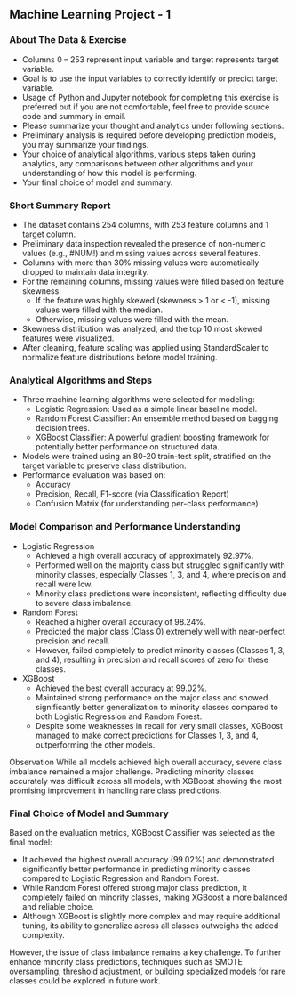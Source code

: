 ## Machine Learning Project - 1

### About The Data & Exercise
- Columns 0 – 253 represent input variable and target represents target variable.
- Goal is to use the input variables to correctly identify or predict target variable.
- Usage of Python and Jupyter notebook for completing this exercise is preferred but if you are not comfortable, feel free to provide source code and summary in email.
- Please summarize your thought and analytics under following sections.
- Preliminary analysis is required before developing prediction models, you may summarize your findings.
- Your choice of analytical algorithms, various steps taken during analytics, any comparisons between other algorithms and your understanding of how this model is performing.
- Your final choice of model and summary.

### Short Summary Report
- The dataset contains 254 columns, with 253 feature columns and 1 target column.
- Preliminary data inspection revealed the presence of non-numeric values (e.g., #NUM!) and missing values across several features.
- Columns with more than 30% missing values were automatically dropped to maintain data integrity.
- For the remaining columns, missing values were filled based on feature skewness:
    - If the feature was highly skewed (skewness > 1 or < -1), missing values were filled with the median.
    - Otherwise, missing values were filled with the mean.
- Skewness distribution was analyzed, and the top 10 most skewed features were visualized.
- After cleaning, feature scaling was applied using StandardScaler to normalize feature distributions before model training.

### Analytical Algorithms and Steps
- Three machine learning algorithms were selected for modeling:
    - Logistic Regression: Used as a simple linear baseline model.
    - Random Forest Classifier: An ensemble method based on bagging decision trees.
    - XGBoost Classifier: A powerful gradient boosting framework for potentially better performance on structured data.
- Models were trained using an 80-20 train-test split, stratified on the target variable to preserve class distribution.
- Performance evaluation was based on:
    - Accuracy
    - Precision, Recall, F1-score (via Classification Report)
    - Confusion Matrix (for understanding per-class performance)

### Model Comparison and Performance Understanding
- Logistic Regression
    - Achieved a high overall accuracy of approximately 92.97%.
    - Performed well on the majority class but struggled significantly with minority classes, especially Classes 1, 3, and 4, where precision and recall were low.
    - Minority class predictions were inconsistent, reflecting difficulty due to severe class imbalance.
- Random Forest
    - Reached a higher overall accuracy of 98.24%.
    - Predicted the major class (Class 0) extremely well with near-perfect precision and recall.
    - However, failed completely to predict minority classes (Classes 1, 3, and 4), resulting in precision and recall scores of zero for these classes.
- XGBoost
    - Achieved the best overall accuracy at 99.02%.
    - Maintained strong performance on the major class and showed significantly better generalization to minority classes compared to both Logistic Regression and Random Forest.
    - Despite some weaknesses in recall for very small classes, XGBoost managed to make correct predictions for Classes 1, 3, and 4, outperforming the other models.

Observation
While all models achieved high overall accuracy, severe class imbalance remained a major challenge. Predicting minority classes accurately was difficult across all models, with XGBoost showing the most promising improvement in handling rare class predictions.

### Final Choice of Model and Summary
Based on the evaluation metrics, XGBoost Classifier was selected as the final model:
- It achieved the highest overall accuracy (99.02%) and demonstrated significantly better performance in predicting minority classes compared to Logistic Regression and Random Forest.
- While Random Forest offered strong major class prediction, it completely failed on minority classes, making XGBoost a more balanced and reliable choice.
- Although XGBoost is slightly more complex and may require additional tuning, its ability to generalize across all classes outweighs the added complexity.

However, the issue of class imbalance remains a key challenge.
To further enhance minority class predictions, techniques such as SMOTE oversampling, threshold adjustment, or building specialized models for rare classes could be explored in future work.
